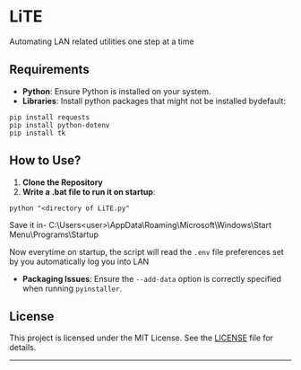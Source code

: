 # LiTE

Automating LAN related utilities one step at a time

## Requirements

- **Python**: Ensure Python is installed on your system.
- **Libraries**: Install python packages that might not be installed bydefault:
```
pip install requests
pip install python-dotenv
pip install tk
```

## How to Use?

1. **Clone the Repository**
2. **Write a .bat file to run it on startup**:
```
python "<directory of LiTE.py"
```
Save it in- C:\Users\<user>\AppData\Roaming\Microsoft\Windows\Start Menu\Programs\Startup

Now everytime on startup, the script will read the `.env` file preferences set by you automatically log you into LAN
- **Packaging Issues**: Ensure the `--add-data` option is correctly specified when running `pyinstaller`.

## License

This project is licensed under the MIT License. See the [LICENSE](LICENSE) file for details.

---
